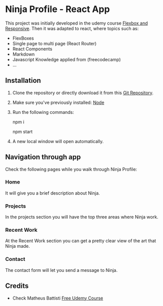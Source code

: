# Ninja Profile - React App

This project was initially developed in the udemy course [Flexbox and Responsive](https://www.udemy.com/course/html5-e-css3-crie-seu-primeiro-site-inclui-flexbox).
Then it was adapted to react, where topics such as:

- FlexBoxes
- Single page to multi page (React Router)
- React Components
- Markdown
- Javascript Knowledge applied from (freecodecamp)
- ...

## Installation

1. Clone the repository or directly download it from this [Git Repository](https://github.com/runtimerevolution/publications.git).
2. Make sure you've previously installed:
   [Node](https://nodejs.org/en/download/)
3. Run the following commands:

   npm i

   npm start

4. A new local window will open automatically.

## Navigation through app

Check the following pages while you walk through Ninja Profile:

### Home

It will give you a brief description about Ninja.

### Projects

In the projects section you will have the top three areas where Ninja work.

### Recent Work

At the Recent Work section you can get a pretty clear view of the art that Ninja made.

### Contact

The contact form will let you send a message to Ninja.

## Credits

- Check Matheus Battisti [Free Udemy Course](https://www.udemy.com/course/html5-e-css3-crie-seu-primeiro-site-inclui-flexbox)
